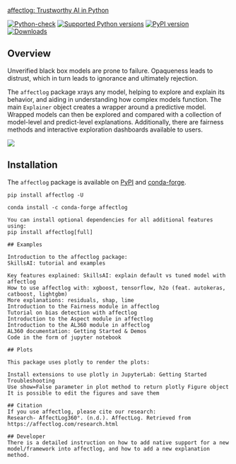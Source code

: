[affectlog: Trustworthy AI in Python](http://affectlog.com/python)

[![Python-check](https://github.com/AffectLog360/AffectLog/workflows/Python-check/badge.svg)](https://github.com/AffectLog360/AffectLog/actions?query=workflow%3APython-check)
[![Supported Python versions](https://img.shields.io/pypi/pyversions/affectlog.svg)](https://pypi.org/project/affectlog/)
[![PyPI version](https://badge.fury.io/py/affectlog.svg)](https://badge.fury.io/py/affectlog)
[![Downloads](https://pepy.tech/badge/affectlog)](https://pepy.tech/project/affectlog)

## Overview

Unverified black box models are prone to failure. Opaqueness leads to distrust, which in turn leads to ignorance and ultimately rejection.

The `affectlog` package xrays any model, helping to explore and explain its behavior, and aiding in understanding how complex models function. The main `Explainer` object creates a wrapper around a predictive model. Wrapped models can then be explored and compared with a collection of model-level and predict-level explanations. Additionally, there are fairness methods and interactive exploration dashboards available to users.

[![](https://raw.githubusercontent.com/AffectLog360/AffectLog-docs/master/affectlog/affectlog-diagram.png)](http://python.affectlog.com/)

## Installation

The `affectlog` package is available on [PyPI](https://pypi.org/project/affectlog/) and [conda-forge](https://anaconda.org/conda-forge/affectlog).

```console
pip install affectlog -U

conda install -c conda-forge affectlog

You can install optional dependencies for all additional features using:
pip install affectlog[full]

## Examples

Introduction to the affectlog package:
SkillsAI: tutorial and examples

Key features explained: SkillsAI: explain default vs tuned model with affectlog
How to use affectlog with: xgboost, tensorflow, h2o (feat. autokeras, catboost, lightgbm)
More explanations: residuals, shap, lime
Introduction to the Fairness module in affectlog
Tutorial on bias detection with affectlog
Introduction to the Aspect module in affectlog
Introduction to the AL360 module in affectlog
AL360 documentation: Getting Started & Demos
Code in the form of jupyter notebook

## Plots

This package uses plotly to render the plots:

Install extensions to use plotly in JupyterLab: Getting Started Troubleshooting
Use show=False parameter in plot method to return plotly Figure object
It is possible to edit the figures and save them

## Citation
If you use affectlog, please cite our research:
Research- AffectLog360°. (n.d.). AffectLog. Retrieved from https://affectlog.com/research.html

## Developer
There is a detailed instruction on how to add native support for a new model/framework into affectlog, and how to add a new explanation method.
```
